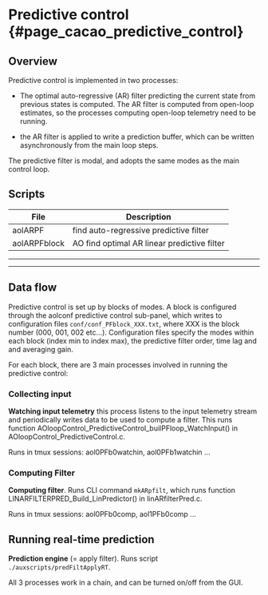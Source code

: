 # Predictive control {#page_cacao_predictive_control}

## Overview

Predictive control is implemented in two processes:

- The optimal auto-regressive (AR) filter predicting the current state from previous states is computed. The AR filter is computed from open-loop estimates, so the processes computing open-loop telemetry need to be running.

- the AR filter is applied to write a prediction buffer, which can be written asynchronously from the main loop steps.

The predictive filter is modal, and adopts the same modes as the main control loop.


## Scripts

File                       | Description
---------------------------|-----------------------------------------------------------
aolARPF                    | find auto-regressive predictive filter
aolARPFblock               | AO find optimal AR linear predictive filter 


---
---



## Data flow

Predictive control is set up by blocks of modes. A block is configured through the aolconf predictive control sub-panel, which writes to configuration files `conf/conf_PFblock_XXX.txt`, where XXX is the block number (000, 001, 002 etc...). Configuration files specify the modes within each block (index min to index max), the predictive filter order, time lag and and averaging gain.

For each block, there are 3 main processes involved in running the predictive control:

### Collecting input

**Watching input telemetry** this process listens to the input telemetry stream and periodically writes data to be used to compute a filter. This runs function AOloopControl_PredictiveControl_builPFloop_WatchInput() in AOloopControl_PredictiveControl.c.

Runs in tmux sessions: aol0PFb0watchin, aol0PFb1watchin ...

### Computing Filter

**Computing filter**. Runs CLI command `mkARpfilt`, which runs function LINARFILTERPRED_Build_LinPredictor() in linARfilterPred.c.

Runs in tmux sessions: aol0PFb0comp, aol1PFb0comp ...


## Running real-time prediction

**Prediction engine** (= apply filter). Runs script `./auxscripts/predFiltApplyRT`.

All 3 processes work in a chain, and can be turned on/off from the GUI.


